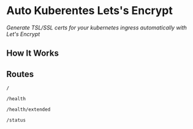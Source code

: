 # Auto Kuberentes Lets's Encrypt

_Generate TSL/SSL certs for your kubernetes ingress automatically with Let's Encrypt_

## How It Works

## Routes

`/`

`/health`

`/health/extended`

`/status`
